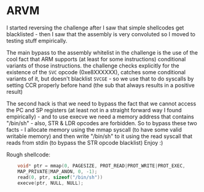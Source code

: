 # ARVM  
I started reversing the challenge after I saw that simple shellcodes get
blacklisted - then I saw that the assembly is very convoluted so I moved to
testing stuff empirically.

The main bypass to the assembly whitelist in the challenge is the use of the
cool fact that ARM supports (at least for some instructions) conditional
variants of those instructions. the challenge checks explicitly for the
existence of the `SVC` opcode (0xe8XXXXXX), catches some conditional variants of
it, but doesn't blacklist `SVCGE` - so we use that to do syscalls by setting
CCR properly before hand (the sub that always results in a positive result)

The second hack is that we need to bypass the fact that we cannot access the PC
and SP registers (at least not in a straight forward way I found empirically) -
and to use execve we need a memory address that contains "/bin/sh" - also, STR &
LDR opcodes are forbidden. So to bypass these two facts - I allocate memory
using the mmap syscall (to have some valid writable memory) and then write
"/bin/sh" to it using the read syscall that reads from stdin (to bypass the STR
opcode blacklist)
Enjoy :)

Rough shellcode:
```c
    void* ptr = mmap(0, PAGESIZE, PROT_READ|PROT_WRITE|PROT_EXEC,
    MAP_PRIVATE|MAP_ANON, 0, -1);
    read(0, ptr, sizeof("/bin/sh"))
    execve(ptr, NULL, NULL);
```

